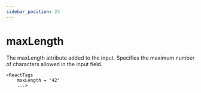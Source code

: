 ```yaml
---
sidebar_position: 23
---
```


# maxLength
The maxLength attribute added to the input. Specifies the maximum number of characters allowed in the input field.

```
<ReactTags
    maxLength = "42"
    ...>
```
